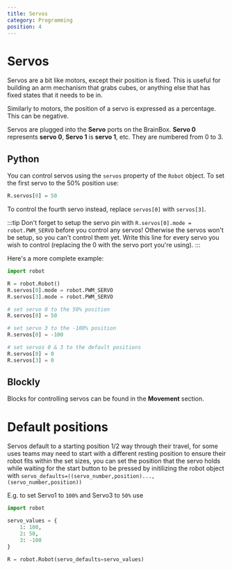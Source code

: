 ```yaml
---
title: Servos
category: Programming
position: 4
---
```

# Servos

Servos are a bit like motors, except their position is fixed. This is useful for building an arm mechanism that grabs cubes, or anything else that has fixed states that it needs to be in.

Similarly to motors, the position of a servo is expressed as a percentage. This can be negative.

Servos are plugged into the **Servo** ports on the BrainBox. **Servo 0** represents **servo 0**, **Servo 1** is **servo 1**, etc. They are numbered from 0 to 3.

## Python

You can control servos using the `servos` property of the `Robot` object. To set the first servo to the 50% position use:

```python
R.servos[0] = 50
```

To control the fourth servo instead, replace `servos[0]` with `servos[3]`.

:::tip
Don't forget to setup the servo pin with `R.servos[0].mode = robot.PWM_SERVO` before you control any servos! Otherwise the servos won't be setup, so you can't control them yet. Write this line for every servo you wish to control (replacing the 0 with the servo port you're using).
:::

Here's a more complete example:

```python
import robot

R = robot.Robot()
R.servos[0].mode = robot.PWM_SERVO
R.servos[3].mode = robot.PWM_SERVO

# set servo 0 to the 50% position
R.servos[0] = 50

# set servo 3 to the -100% position
R.servos[0] = -100

# set servos 0 & 3 to the default positions
R.servos[0] = 0
R.servos[3] = 0
```

## Blockly

Blocks for controlling servos can be found in the **Movement** section.

# Default positions

Servos default to a starting position 1/2 way through their travel, for some uses teams may need to start with a different resting position to ensure their robot fits within the set sizes, you can set the position that the servo holds while waiting for the start button to be pressed by initilizing the robot object with `servo_defaults=((servo_number,position)...,(servo_number,position))`

E.g. to set Servo1 to `100%` and Servo3 to `50%` use
```python
import robot

servo_values = {
    1: 100,
    2: 50,
    3: -100
}

R = robot.Robot(servo_defaults=servo_values)
```

